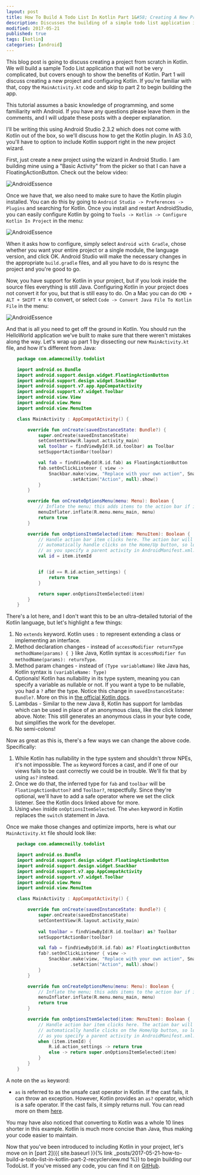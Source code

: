 ```yaml
---
layout: post
title: How To Build A Todo List In Kotlin Part 1&#58; Creating A New Project
description: Discusses the building of a simple todo list application in Kotlin.
modified: 2017-05-21
published: true
tags: [kotlin]
categories: [android]
---
```


This blog post is going to discuss creating a project from scratch in Kotlin. We will build a sample Todo List application that will not be very complicated, but covers enough to show the benefits of Kotlin. Part 1 will discuss creating a new project and configuring Kotlin. If you're familiar with that, copy the `MainActivity.kt` code and skip to part 2 to begin building the app.

This tutorial assumes a basic knowledge of programming, and some familiarity with Android. If you have any questions please leave them in the comments, and I will udpate these posts with a deeper explanation.

<!--more-->

I'll be writing this using Android Studio 2.3.2 which does not come with Kotlin out of the box, so we'll discuss how to get the Kotlin plugin. In AS 3.0, you'll have to option to include Kotlin support right in the new project wizard.

First, just create a new project using the wizard in Android Studio. I am building mine using a "Basic Activity" from the picker so that I can have a FloatingActionButton. Check out the below video:

![AndroidEssence](/images/kotlin/NewProjectWizard.gif)

Once we have that, we also need to make sure to have the Kotlin plugin installed. You can do this by going to `Android Studio -> Preferences -> Plugins` and searching for Kotlin. Once you install and restart AndroidStudio, you can easily configure Kotlin by going to `Tools -> Kotlin -> Configure Kotlin In Project` in the menu:

![AndroidEssence](/images/kotlin/configure_kotlin.png)

When it asks how to configure, simply select `Android with Gradle`, chose whether you want your entire project or a single module, the language version, and click OK. Android Studio will make the necessary changes in the appropriate `build.gradle` files, and all you have to do is resync the project and you're good to go.

Now, you have support for Kotlin in your project, but if you look inside the source files everything is still Java. Configuring Kotlin in your project does not convert it for you, but that is still easy to do. On a Mac you can do `CMD + ALT + SHIFT + K` to convert, or select `Code -> Convert Java File To Kotlin File` in the menu:

![AndroidEssence](/images/kotlin/convert_to_kotlin.png)

And that is all you need to get off the ground in Kotlin. You should run the HelloWorld application we've built to make sure that there weren't mistakes along the way. Let's wrap up part 1 by dissecting our new `MainActivity.kt` file, and how it's different from Java:

```kotlin
	package com.adammcneilly.todolist

	import android.os.Bundle
	import android.support.design.widget.FloatingActionButton
	import android.support.design.widget.Snackbar
	import android.support.v7.app.AppCompatActivity
	import android.support.v7.widget.Toolbar
	import android.view.View
	import android.view.Menu
	import android.view.MenuItem

	class MainActivity : AppCompatActivity() {

	    override fun onCreate(savedInstanceState: Bundle?) {
	        super.onCreate(savedInstanceState)
	        setContentView(R.layout.activity_main)
	        val toolbar = findViewById(R.id.toolbar) as Toolbar
	        setSupportActionBar(toolbar)

	        val fab = findViewById(R.id.fab) as FloatingActionButton
	        fab.setOnClickListener { view ->
	            Snackbar.make(view, "Replace with your own action", Snackbar.LENGTH_LONG)
	                    .setAction("Action", null).show()
	        }
	    }

	    override fun onCreateOptionsMenu(menu: Menu): Boolean {
	        // Inflate the menu; this adds items to the action bar if it is present.
	        menuInflater.inflate(R.menu.menu_main, menu)
	        return true
	    }

	    override fun onOptionsItemSelected(item: MenuItem): Boolean {
	        // Handle action bar item clicks here. The action bar will
	        // automatically handle clicks on the Home/Up button, so long
	        // as you specify a parent activity in AndroidManifest.xml.
	        val id = item.itemId


	        if (id == R.id.action_settings) {
	            return true
	        }

	        return super.onOptionsItemSelected(item)
	    }
	}
```

There's a lot here, and I don't want this to be an ultra-detailed tutorial of the Kotlin language, but let's highlight a few things:

1. No `extends` keyword. Kotlin uses `:` to represent extending a class or implementing an interface.
2. Method declaration changes - instead of `accessModifier returnType methodName(params) { }` like Java, Kotlin syntax is `accessModifier fun methodName(params): returnType`.
3. Method param changes - instead of `(Type variableName)` like Java has, Kotlin syntax is `(variableName: Type)`
4. Optionals! Kotlin has nullability in its type system, meaning you can specify a variable as nullable or not. If you want a type to be nullable, you had a `?` after the type. Notice this change in `savedInstanceState: Bundle?`. More on this in [the official Kotlin docs](https://kotlinlang.org/docs/reference/null-safety.html).
5. Lambdas - Similar to the new Java 8, Kotlin has support for lambdas which can be used in place of an anonymous class, like the click listener above. Note: This still generates an anonymous class in your byte code, but simplifies the work for the developer.
6. No semi-colons!

Now as great as this is, there's a few ways we can change the above code. Specifically:

1. While Kotlin has nullability in the type system and shouldn't throw NPEs, it's not impossible. The `as` keyword forces a cast, and if one of our views fails to be cast correctly we could be in trouble. We'll fix that by using `as?` instead.
2. Once we do that, the inferred type for `fab` and `toolbar` will be `FloatingActionButton?` and `Toolbar?`, respectfully. Since they're optional, we'll have to add a safe operator where we set the click listener. See the Kotlin docs linked above for more.
3. Using `when` inside `onOptionsItemSelected`. The `when` keyword in Kotlin replaces the `switch` statement in Java.

Once we make those changes and optimize imports, here is what our `MainActivity.kt` file should look like:

```kotlin
	package com.adammcneilly.todolist

	import android.os.Bundle
	import android.support.design.widget.FloatingActionButton
	import android.support.design.widget.Snackbar
	import android.support.v7.app.AppCompatActivity
	import android.support.v7.widget.Toolbar
	import android.view.Menu
	import android.view.MenuItem

	class MainActivity : AppCompatActivity() {

	    override fun onCreate(savedInstanceState: Bundle?) {
	        super.onCreate(savedInstanceState)
	        setContentView(R.layout.activity_main)
	        
	        val toolbar = findViewById(R.id.toolbar) as? Toolbar
	        setSupportActionBar(toolbar)

	        val fab = findViewById(R.id.fab) as? FloatingActionButton
	        fab?.setOnClickListener { view ->
	            Snackbar.make(view, "Replace with your own action", Snackbar.LENGTH_LONG)
	                    .setAction("Action", null).show()
	        }
	    }

	    override fun onCreateOptionsMenu(menu: Menu): Boolean {
	        // Inflate the menu; this adds items to the action bar if it is present.
	        menuInflater.inflate(R.menu.menu_main, menu)
	        return true
	    }

	    override fun onOptionsItemSelected(item: MenuItem): Boolean {
	        // Handle action bar item clicks here. The action bar will
	        // automatically handle clicks on the Home/Up button, so long
	        // as you specify a parent activity in AndroidManifest.xml.
	        when (item.itemId) {
	            R.id.action_settings -> return true
	            else -> return super.onOptionsItemSelected(item)
	        }
	    }
	}
```

A note on the `as` keyword:
* `as` is referred to as the unsafe cast operator in Kotlin. If the cast fails, it can throw an exception. However, Kotlin provides an `as?` operator, which is a safe operator. If the cast fails, it simply returns null. You can read more on them [here](https://kotlinlang.org/docs/reference/typecasts.html#unsafe-cast-operator).

You may have also noticed that converting to Kotlin was a whole 10 lines shorter in this example. Kotlin is much more concise than Java, thus making your code easier to maintain.

Now that you've been introduced to including Kotlin in your project, let's move on in [part 2]({{ site.baseurl }}{% link _posts/2017-05-21-how-to-build-a-todo-list-in-kotlin-part-2-recyclerview.md %}) to begin building our TodoList. If you've missed any code, you can find it on [GitHub](http://github.com/AdamMc331/todo-kotlin).